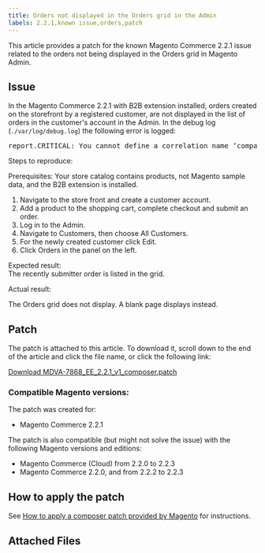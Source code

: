 ```yaml
---
title: Orders not displayed in the Orders grid in the Admin
labels: 2.2.1,known issue,orders,patch
---
```


This article provides a patch for the known Magento Commerce 2.2.1 issue related to the orders not being displayed in the Orders grid in Magento Admin.

## Issue

In the Magento Commerce 2.2.1 with B2B extension installed, orders created on the storefront by a registered customer, are not displayed in the list of orders in the customer's account in the Admin. In the debug log (`` ./var/log/debug.log ``) the following error is logged:

<div>
<div>
<pre class="code-java">report.CRITICAL: You cannot define a correlation name ‘company_order’ more than once</pre>
</div>
</div>

Steps to reproduce:

Prerequisites: Your store catalog contains products, not Magento sample data, and the B2B extension is installed.

1. Navigate to the store front and create a customer account. 
1. Add a product to the shopping cart, complete checkout and submit an order.
1. Log in to the Admin.
1. Navigate to Customers, then choose All Customers.
1. For the newly created customer click Edit.
1. Click Orders in the panel on the left.

Expected result:  
 The recently submitter order is listed in the grid.

Actual result:

The Orders grid does not display. A blank page displays instead.

## Patch

The patch is attached to this article. To download it, scroll down to the end of the article and click the file name, or click the following link:

[Download MDVA-7868\_EE\_2.2.1\_v1\_composer.patch](assets/MDVA-7868_EE_2.2.1_v1_composer.patch)

### Compatible Magento versions:

The patch was created for:

* Magento Commerce 2.2.1

The patch is also compatible (but might not solve the issue) with the following Magento versions and editions:

* Magento Commerce (Cloud) from 2.2.0 to 2.2.3
* Magento Commerce 2.2.0, and from 2.2.2 to 2.2.3

## How to apply the patch

See [How to apply a composer patch provided by Magento](https://support.magento.com/hc/en-us/articles/360028367731) for instructions.

## Attached Files